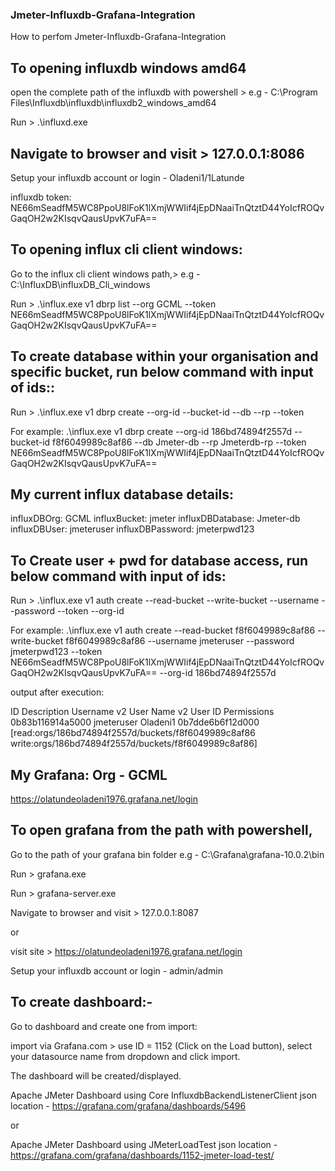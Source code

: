 ### Jmeter-Influxdb-Grafana-Integration
How to perfom Jmeter-Influxdb-Grafana-Integration

## To opening influxdb windows amd64
open the complete path of the influxdb with powershell > e.g - C:\Program Files\Influxdb\influxdb\influxdb2_windows_amd64

Run > .\influxd.exe  

## Navigate to browser and visit > 127.0.0.1:8086

Setup your influxdb account or login - Oladeni1/1Latunde

influxdb token: NE66mSeadfM5WC8PpoU8lFoK1lXmjWWIif4jEpDNaaiTnQtztD44YoIcfROQvGaqOH2w2KIsqvQausUpvK7uFA==


## To opening influx cli client windows:
 
Go to the influx cli client windows path,> e.g - C:\InfluxDB\influxDB_Cli_windows

Run > .\influx.exe v1 dbrp list --org GCML --token NE66mSeadfM5WC8PpoU8lFoK1lXmjWWIif4jEpDNaaiTnQtztD44YoIcfROQvGaqOH2w2KIsqvQausUpvK7uFA==

## To create database within your organisation and specific bucket, run below command with input of ids::

Run > .\influx.exe v1 dbrp create --org-id <orgID> --bucket-id <bucketID> --db <yourDatabaseName> --rp <retensionPolicyName> --token <tokenID>

For example:
.\influx.exe v1 dbrp create --org-id 186bd74894f2557d --bucket-id f8f6049989c8af86 --db Jmeter-db --rp Jmeterdb-rp --token NE66mSeadfM5WC8PpoU8lFoK1lXmjWWIif4jEpDNaaiTnQtztD44YoIcfROQvGaqOH2w2KIsqvQausUpvK7uFA==

## My current influx database details:

influxDBOrg: GCML
influxBucket: jmeter
influxDBDatabase: Jmeter-db
influxDBUser: jmeteruser
influxDBPassword: jmeterpwd123


## To Create user + pwd for database access, run below command with input of ids: 

Run > .\influx.exe v1 auth create --read-bucket <bucketID> --write-bucket <bucketID> --username <demouser> --password <demopwd123> --token <yourtokenID> --org-id <orgID> 

For example: 
.\influx.exe v1 auth create --read-bucket f8f6049989c8af86 --write-bucket f8f6049989c8af86 --username jmeteruser --password jmeterpwd123 --token NE66mSeadfM5WC8PpoU8lFoK1lXmjWWIif4jEpDNaaiTnQtztD44YoIcfROQvGaqOH2w2KIsqvQausUpvK7uFA== --org-id 186bd74894f2557d 

output after execution:

ID                      Description     Username        v2 User Name    v2 User ID              Permissions
0b83b116914a5000                        jmeteruser      Oladeni1        0b7dde6b6f12d000        [read:orgs/186bd74894f2557d/buckets/f8f6049989c8af86 write:orgs/186bd74894f2557d/buckets/f8f6049989c8af86]


## My Grafana: Org - GCML
https://olatundeoladeni1976.grafana.net/login

## To open grafana from the path with powershell,

Go to the path of your grafana bin folder e.g - C:\Grafana\grafana-10.0.2\bin

Run > grafana.exe

Run > grafana-server.exe

Navigate to browser and visit > 127.0.0.1:8087

or

visit site > https://olatundeoladeni1976.grafana.net/login

Setup your influxdb account or login - admin/admin

## To create dashboard:-

Go to dashboard and create one from import:

import via Grafana.com > use ID = 1152 (Click on the Load button), select your datasource name from dropdown and click import. 

The dashboard will be created/displayed.

Apache JMeter Dashboard using Core InfluxdbBackendListenerClient json location - https://grafana.com/grafana/dashboards/5496

or

Apache JMeter Dashboard using JMeterLoadTest json location - https://grafana.com/grafana/dashboards/1152-jmeter-load-test/
